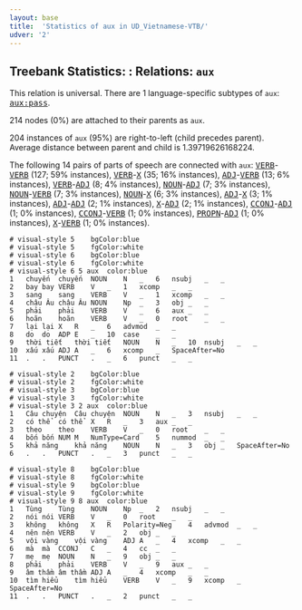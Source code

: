 ```yaml
---
layout: base
title:  'Statistics of aux in UD_Vietnamese-VTB/'
udver: '2'
---
```


## Treebank Statistics: : Relations: `aux`

This relation is universal.
There are 1 language-specific subtypes of `aux`: <tt><a href="vi_vtb-dep-aux-pass.html">aux:pass</a></tt>.

214 nodes (0%) are attached to their parents as `aux`.

204 instances of `aux` (95%) are right-to-left (child precedes parent).
Average distance between parent and child is 1.39719626168224.

The following 14 pairs of parts of speech are connected with `aux`: <tt><a href="vi_vtb-pos-VERB.html">VERB</a></tt>-<tt><a href="vi_vtb-pos-VERB.html">VERB</a></tt> (127; 59% instances), <tt><a href="vi_vtb-pos-VERB.html">VERB</a></tt>-<tt><a href="vi_vtb-pos-X.html">X</a></tt> (35; 16% instances), <tt><a href="vi_vtb-pos-ADJ.html">ADJ</a></tt>-<tt><a href="vi_vtb-pos-VERB.html">VERB</a></tt> (13; 6% instances), <tt><a href="vi_vtb-pos-VERB.html">VERB</a></tt>-<tt><a href="vi_vtb-pos-ADJ.html">ADJ</a></tt> (8; 4% instances), <tt><a href="vi_vtb-pos-NOUN.html">NOUN</a></tt>-<tt><a href="vi_vtb-pos-ADJ.html">ADJ</a></tt> (7; 3% instances), <tt><a href="vi_vtb-pos-NOUN.html">NOUN</a></tt>-<tt><a href="vi_vtb-pos-VERB.html">VERB</a></tt> (7; 3% instances), <tt><a href="vi_vtb-pos-NOUN.html">NOUN</a></tt>-<tt><a href="vi_vtb-pos-X.html">X</a></tt> (6; 3% instances), <tt><a href="vi_vtb-pos-ADJ.html">ADJ</a></tt>-<tt><a href="vi_vtb-pos-X.html">X</a></tt> (3; 1% instances), <tt><a href="vi_vtb-pos-ADJ.html">ADJ</a></tt>-<tt><a href="vi_vtb-pos-ADJ.html">ADJ</a></tt> (2; 1% instances), <tt><a href="vi_vtb-pos-X.html">X</a></tt>-<tt><a href="vi_vtb-pos-ADJ.html">ADJ</a></tt> (2; 1% instances), <tt><a href="vi_vtb-pos-CCONJ.html">CCONJ</a></tt>-<tt><a href="vi_vtb-pos-ADJ.html">ADJ</a></tt> (1; 0% instances), <tt><a href="vi_vtb-pos-CCONJ.html">CCONJ</a></tt>-<tt><a href="vi_vtb-pos-VERB.html">VERB</a></tt> (1; 0% instances), <tt><a href="vi_vtb-pos-PROPN.html">PROPN</a></tt>-<tt><a href="vi_vtb-pos-ADJ.html">ADJ</a></tt> (1; 0% instances), <tt><a href="vi_vtb-pos-X.html">X</a></tt>-<tt><a href="vi_vtb-pos-VERB.html">VERB</a></tt> (1; 0% instances).


~~~ conllu
# visual-style 5	bgColor:blue
# visual-style 5	fgColor:white
# visual-style 6	bgColor:blue
# visual-style 6	fgColor:white
# visual-style 6 5 aux	color:blue
1	chuyến	chuyến	NOUN	N	_	6	nsubj	_	_
2	bay	bay	VERB	V	_	1	xcomp	_	_
3	sang	sang	VERB	V	_	1	xcomp	_	_
4	châu Âu	châu Âu	NOUN	Np	_	3	obj	_	_
5	phải	phải	VERB	V	_	6	aux	_	_
6	hoãn	hoãn	VERB	V	_	0	root	_	_
7	lại	lại	X	R	_	6	advmod	_	_
8	do	do	ADP	E	_	10	case	_	_
9	thời tiết	thời tiết	NOUN	N	_	10	nsubj	_	_
10	xấu	xấu	ADJ	A	_	6	xcomp	_	SpaceAfter=No
11	.	.	PUNCT	.	_	6	punct	_	_

~~~


~~~ conllu
# visual-style 2	bgColor:blue
# visual-style 2	fgColor:white
# visual-style 3	bgColor:blue
# visual-style 3	fgColor:white
# visual-style 3 2 aux	color:blue
1	Câu chuyện	Câu chuyện	NOUN	N	_	3	nsubj	_	_
2	có thể	có thể	X	R	_	3	aux	_	_
3	theo	theo	VERB	V	_	0	root	_	_
4	bốn	bốn	NUM	M	NumType=Card	5	nummod	_	_
5	khả năng	khả năng	NOUN	N	_	3	obj	_	SpaceAfter=No
6	.	.	PUNCT	.	_	3	punct	_	_

~~~


~~~ conllu
# visual-style 8	bgColor:blue
# visual-style 8	fgColor:white
# visual-style 9	bgColor:blue
# visual-style 9	fgColor:white
# visual-style 9 8 aux	color:blue
1	Tùng	Tùng	NOUN	Np	_	2	nsubj	_	_
2	nói	nói	VERB	V	_	0	root	_	_
3	không	không	X	R	Polarity=Neg	4	advmod	_	_
4	nên	nên	VERB	V	_	2	obj	_	_
5	vội vàng	vội vàng	ADJ	A	_	4	xcomp	_	_
6	mà	mà	CCONJ	C	_	4	cc	_	_
7	mẹ	mẹ	NOUN	N	_	9	obj	_	_
8	phải	phải	VERB	V	_	9	aux	_	_
9	âm thầm	âm thầm	ADJ	A	_	4	xcomp	_	_
10	tìm hiểu	tìm hiểu	VERB	V	_	9	xcomp	_	SpaceAfter=No
11	.	.	PUNCT	.	_	2	punct	_	_

~~~


